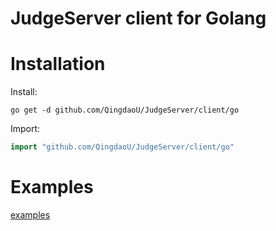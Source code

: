 # JudgeServer client for Golang

# Installation

Install:

```shell
go get -d github.com/QingdaoU/JudgeServer/client/go
```

Import:

```go
import "github.com/QingdaoU/JudgeServer/client/go"
```

# Examples

[examples](https://github.com/QingdaoU/JudgeServer/tree/master/client/go/examples)